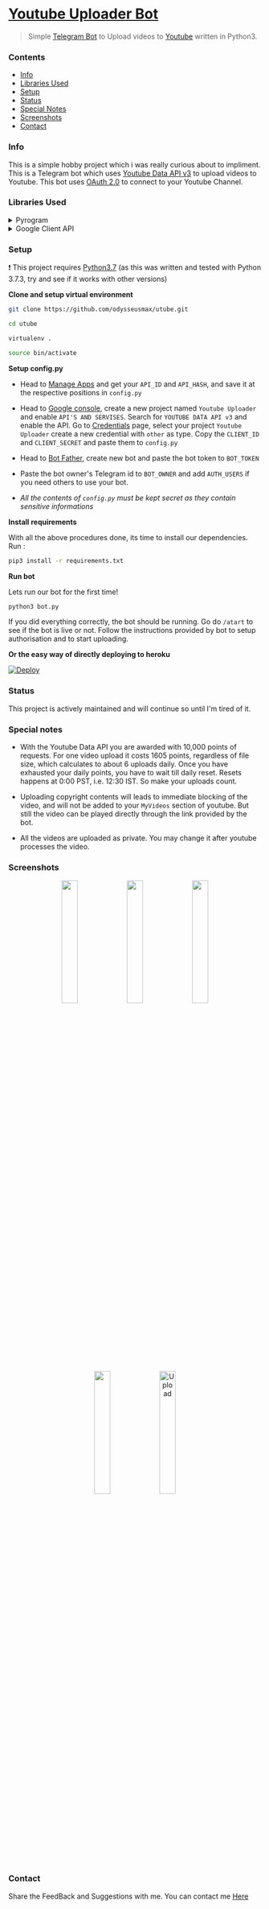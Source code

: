 # [Youtube Uploader Bot](https://t.me/youtubeitbot)




> Simple [Telegram Bot](https://core.telegram.org/bots "Telegram Bots") to Upload videos to [Youtube](https://youtube.com "Youtube") written in Python3.


### Contents

* [Info](https://github.com/odysseusmax/utube#info)
* [Libraries Used](https://github.com/odysseusmax/utube#libraries-used)
* [Setup](https://github.com/odysseusmax/utube#setup)
* [Status](https://github.com/odysseusmax/utube#status)
* [Special Notes](https://github.com/odysseusmax/utube#special-notes)
* [Screenshots](https://github.com/odysseusmax/utube#screenshots)
* [Contact](https://github.com/odysseusmax/utube#contact)

### Info

This is a simple hobby project which i was really curious about to impliment. This is a Telegram bot which uses [Youtube Data API v3](https://developers.google.com/youtube/v3/ "Youtube Data API v3") to upload videos to Youtube. This bot uses [OAuth 2.0](https://en.wikipedia.org/wiki/OAuth#OAuth_2.0 "OAuth 2,0") to connect to your Youtube Channel.

### Libraries Used

<details>
           <summary>Pyrogram</summary>
           <p><a href="https://github.com/pyrogram/pyrogram">Pyrogram</a> is used to connect the bot with telegram servers.</p>
</details>
<details>
           <summary>Google Client API</summary>
           <p><a href="https://github.com/googleapis/google-api-python-client">Google Client API</a> is used to connect the bot with Google and then with Youtube.</p>
</details>

### Setup

:heavy_exclamation_mark: This project requires [Python3.7](https://www.python.org/downloads/release/python-370 "Python3.7") (as this was written and tested with Python 3.7.3, try and see if it works with other versions)

**Clone and setup virtual environment**

``` bash
git clone https://github.com/odysseusmax/utube.git

cd utube

virtualenv .

source bin/activate

```

**Setup config.py**

* Head to [Manage Apps](https://my.telegram.org) and get your `API_ID` and `API_HASH`, and save it at the respective positions in `config.py`

* Head to [Google console](https://console.developers.google.com "Google console"), create a new project named `Youtube Uploader` and enable `API'S AND SERVISES`. Search for `YOUTUBE DATA API v3` and enable the API. Go to [Credentials](https://console.developers.google.com/apis/credentials "Credentials") page, select your project `Youtube Uploader` create a new credential with `other` as type. Copy the `CLIENT_ID` and `CLIENT_SECRET` and paste them to `config.py`

* Head to [Bot Father](https://t.me/BotFather "Bot FAther"), create new bot and paste the bot token to `BOT_TOKEN`

* Paste the bot owner's Telegram id to `BOT_OWNER` and add `AUTH_USERS` if you need others to use your bot.

* _All the contents of `config.py` must be kept secret as they contain sensitive informations_

**Install requirements**

With all the above procedures done, its time to install our dependencies.
Run :
```bash
pip3 install -r requirements.txt
```

**Run bot**

Lets run our bot for the first time!
```bash
python3 bot.py
```
If you did everything correctly, the bot should be running. Go do `/atart` to see if the bot is live or not. Follow the instructions provided by bot to setup authorisation and to start uploading.


**Or the easy way of directly deploying to heroku**

[![Deploy](https://www.herokucdn.com/deploy/button.svg)](https://heroku.com/deploy)



### Status

This project is actively maintained and will continue so until I'm tired of it.

### Special notes

* With the Youtube Data API you are awarded with 10,000 points of requests. For one video upload it costs 1605 points, regardless of file size, which calculates to about 6 uploads daily. Once you have exhausted your daily points, you have to wait till daily reset. Resets happens at 0:00 PST, i.e. 12:30 IST. So make your uploads count.

* Uploading copyright contents will leads to immediate blocking of the video, and will not be added to your `MyVideos` section of youtube. But still the video can be played directly through the link provided by the bot.

* All the videos are uploaded as private. You may change it after youtube processes the video.

### Screenshots
<p align="center">

<img  width="25%" height="25%" src="https://github.com/odysseusmax/utube/blob/master/ss/overview.jpg">

<img  width="25%" height="25%" src="https://github.com/odysseusmax/utube/blob/master/ss/bot-start.jpg">

<img  width="25%" height="25%" src="https://github.com/odysseusmax/utube/blob/master/ss/bot-help.jpg">

<img  width="25%" height="25%" src="https://github.com/odysseusmax/utube/blob/master/ss/bot-authorise.jpg">

<img  width="25%" height="25%" alt="Upload" src="https://github.com/odysseusmax/utube/blob/master/ss/bot-upload.jpg">

</p>

### Contact

Share the FeedBack and Suggestions with me.
You can contact me [Here](https://telegram.dog/odysseusmax "Contact me")
